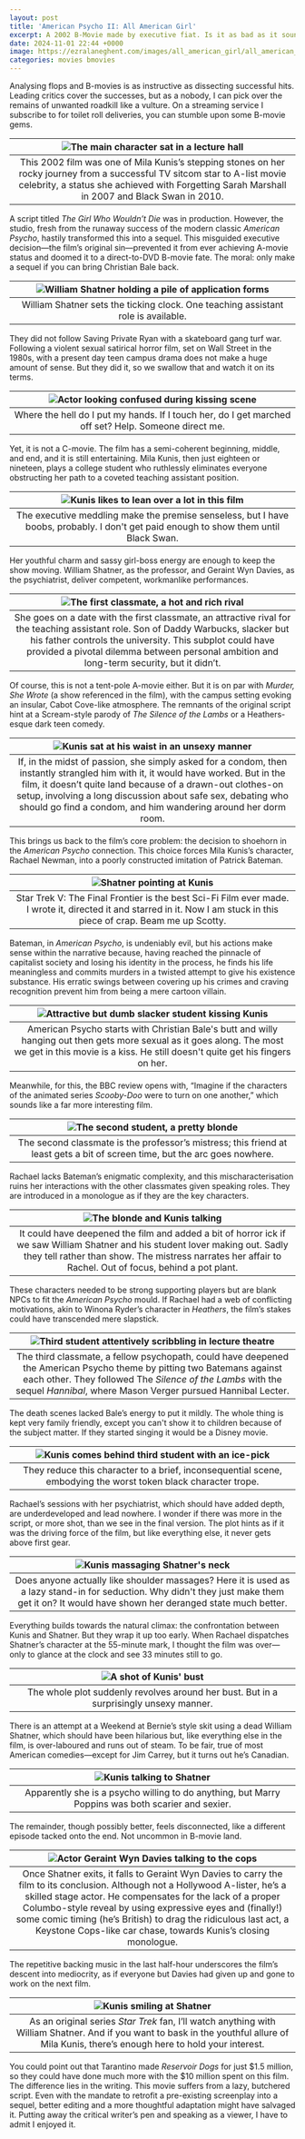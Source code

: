 ```yaml
---
layout: post
title: 'American Psycho II: All American Girl'
excerpt: A 2002 B-Movie made by executive fiat. Is it as bad as it sounds? Yes and No.
date: 2024-11-01 22:44 +0000
image: https://ezralaneghent.com/images/all_american_girl/all_american_girl_0.png
categories: movies bmovies 
---
```


Analysing flops and B-movies is as instructive as dissecting successful hits. Leading critics cover the successes, but as a nobody, I can pick over the remains of unwanted roadkill like a vulture. On a streaming service I subscribe to for toilet roll deliveries, you can stumble upon some B-movie gems.

| ![The main character sat in a lecture hall]({{site.url}}/images/all_american_girl/all_american_girl_1.png) |
|:--:|
| This 2002 film was one of Mila Kunis’s stepping stones on her rocky journey from a successful TV sitcom star to A-list movie celebrity, a status she achieved with Forgetting Sarah Marshall in 2007 and Black Swan in 2010. |

A script titled *The Girl Who Wouldn’t Die* was in production. However, the studio, fresh from the runaway success of the modern classic *American Psycho*, hastily transformed this into a sequel. This misguided executive decision—the film’s original sin—prevented it from ever achieving A-movie status and doomed it to a direct-to-DVD B-movie fate. The moral: only make a sequel if you can bring Christian Bale back.

| ![William Shatner holding a pile of application forms]({{site.url}}/images/all_american_girl/all_american_girl_2.png) |
|:--:|
| William Shatner sets the ticking clock. One teaching assistant role is available. |

They did not follow Saving Private Ryan with a skateboard gang turf war. Following a violent sexual satirical horror film, set on Wall Street in the 1980s, with a present day teen campus drama does not make a huge amount of sense. But they did it, so we swallow that and watch it on its terms.

| ![Actor looking confused during kissing scene]({{site.url}}/images/all_american_girl/all_american_girl_5.png) |
|:--:|
| Where the hell do I put my hands. If I touch her, do I get marched off set? Help. Someone direct me. |

Yet, it is not a C-movie. The film has a semi-coherent beginning, middle, and end, and it is still entertaining. Mila Kunis, then just eighteen or nineteen, plays a college student who ruthlessly eliminates everyone obstructing her path to a coveted teaching assistant position. 

| ![Kunis likes to lean over a lot in this film]({{site.url}}/images/all_american_girl/all_american_girl_14.png) |
|:--:|
| The executive meddling make the premise senseless, but I have boobs, probably. I don't get paid enough to show them until Black Swan. |

Her youthful charm and sassy girl-boss energy are enough to keep the show moving. William Shatner, as the professor, and Geraint Wyn Davies, as the psychiatrist, deliver competent, workmanlike performances.

| ![The first classmate, a hot and rich rival]({{site.url}}/images/all_american_girl/all_american_girl_3.png) |
|:--:|
| She goes on a date with the first classmate, an attractive rival for the teaching assistant role. Son of Daddy Warbucks, slacker but his father controls the university. This subplot could have provided a pivotal dilemma between personal ambition and long-term security, but it didn’t.|

Of course, this is not a tent-pole A-movie either. But it is on par with *Murder, She Wrote* (a show referenced in the film), with the campus setting evoking an insular, Cabot Cove-like atmosphere. The remnants of the original script hint at a Scream-style parody of *The Silence of the Lambs* or a Heathers-esque dark teen comedy.


| ![Kunis sat at his waist in an unsexy manner]({{site.url}}/images/all_american_girl/all_american_girl_4.png) |
|:--:|
| If, in the midst of passion, she simply asked for a condom, then instantly strangled him with it, it would have worked. But in the film, it doesn’t quite land because of a drawn-out clothes-on setup, involving a long discussion about safe sex, debating who should go find a condom, and him wandering around her dorm room. |

This brings us back to the film’s core problem: the decision to shoehorn in the *American Psycho* connection. This choice forces Mila Kunis’s character, Rachael Newman, into a poorly constructed imitation of Patrick Bateman.

| ![Shatner pointing at Kunis]({{site.url}}/images/all_american_girl/all_american_girl_12.png) |
|:--:|
| Star Trek V: The Final Frontier is the best Sci-Fi Film ever made. I wrote it, directed it and starred in it. Now I am stuck in this piece of crap. Beam me up Scotty.|

Bateman, in *American Psycho*, is undeniably evil, but his actions make sense within the narrative because, having reached the pinnacle of capitalist society and losing his identity in the process, he finds his life meaningless and commits murders in a twisted attempt to give his existence substance. His erratic swings between covering up his crimes and craving recognition prevent him from being a mere cartoon villain.

| ![Attractive but dumb slacker student kissing Kunis]({{site.url}}/images/all_american_girl/all_american_girl_6.png) |
|:--:|
| American Psycho starts with Christian Bale's butt and willy hanging out then gets more sexual as it goes along. The most we get in this movie is a kiss. He still doesn't quite get his fingers on her.|

Meanwhile, for this, the BBC review opens with, “Imagine if the characters of the animated series *Scooby-Doo* were to turn on one another,” which sounds like a far more interesting film.

| ![The second student, a pretty blonde]({{site.url}}/images/all_american_girl/all_american_girl_7.png) |
|:--:|
| The second classmate is the professor’s mistress; this friend at least gets a bit of screen time, but the arc goes nowhere. |

Rachael lacks Bateman’s enigmatic complexity, and this mischaracterisation ruins her interactions with the other classmates given speaking roles. They are introduced in a monologue as if they are the key characters.

| ![The blonde and Kunis talking]({{site.url}}/images/all_american_girl/all_american_girl_8.png) |
|:--:|
| It could have deepened the film and added a bit of horror ick if we saw William Shatner and his student lover making out. Sadly they tell rather than show. The mistress narrates her affair to Rachel. Out of focus, behind a pot plant. |

These characters needed to be strong supporting players but are blank NPCs to fit the *American Psycho* mould. If Rachael had a web of conflicting motivations, akin to Winona Ryder’s character in *Heathers*, the film’s stakes could have transcended mere slapstick.

| ![Third student attentively scribbling in lecture theatre]({{site.url}}/images/all_american_girl/all_american_girl_9.png) |
|:--:|
| The third classmate, a fellow psychopath, could have deepened the American Psycho theme by pitting two Batemans against each other. They followed The *Silence of the Lambs* with the sequel *Hannibal*, where Mason Verger pursued Hannibal Lecter. |

The death scenes lacked Bale’s energy to put it mildly. The whole thing is kept very family friendly, except you can't show it to children because of the subject matter. If they started singing it would be a Disney movie.

| ![Kunis comes behind third student with an ice-pick]({{site.url}}/images/all_american_girl/all_american_girl_10.png) |
|:--:|
| They reduce this character to a brief, inconsequential scene, embodying the worst token black character trope. |

Rachael’s sessions with her psychiatrist, which should have added depth, are underdeveloped and lead nowhere. I wonder if there was more in the script, or more shot, than we see in the final version. The plot hints as if it was the driving force of the film, but like everything else, it never gets above first gear.

| ![Kunis massaging Shatner's neck]({{site.url}}/images/all_american_girl/all_american_girl_11.png) |
|:--:|
| Does anyone actually like shoulder massages? Here it is used as a lazy stand-in for seduction. Why didn't they just make them get it on? It would have shown her deranged state much better. |

Everything builds towards the natural climax: the confrontation between Kunis and Shatner. But they wrap it up too early. When Rachael dispatches Shatner’s character at the 55-minute mark, I thought the film was over—only to glance at the clock and see 33 minutes still to go.

| ![A shot of Kunis' bust]({{site.url}}/images/all_american_girl/all_american_girl_13.png) |
|:--:|
| The whole plot suddenly revolves around her bust. But in a surprisingly unsexy manner. |

There is an attempt at a Weekend at Bernie’s style skit using a dead William Shatner, which should have been hilarious but, like everything else in the film, is over-laboured and runs out of steam. To be fair, true of most American comedies—except for Jim Carrey, but it turns out he’s Canadian.

| ![Kunis talking to Shatner]({{site.url}}/images/all_american_girl/all_american_girl_16.png) |
|:--:|
| Apparently she is a psycho willing to do anything, but Marry Poppins was both scarier and sexier. |

The remainder, though possibly better, feels disconnected, like a different episode tacked onto the end. Not uncommon in B-movie land.

| ![Actor Geraint Wyn Davies talking to the cops]({{site.url}}/images/all_american_girl/all_american_girl_17.png) |
|:--:|
| Once Shatner exits, it falls to Geraint Wyn Davies to carry the film to its conclusion. Although not a Hollywood A-lister, he’s a skilled stage actor. He compensates for the lack of a proper Columbo-style reveal by using expressive eyes and (finally!) some comic timing (he’s British) to drag the ridiculous last act, a Keystone Cops-like car chase, towards Kunis’s closing monologue.  |

The repetitive backing music in the last half-hour underscores the film’s descent into mediocrity, as if everyone but Davies had given up and gone to work on the next film.

| ![Kunis smiling at Shatner]({{site.url}}/images/all_american_girl/all_american_girl_15.png) |
|:--:|
| As an original series *Star Trek* fan, I’ll watch anything with William Shatner. And if you want to bask in the youthful allure of Mila Kunis, there’s enough here to hold your interest. |

You could point out that Tarantino made *Reservoir Dogs* for just $1.5 million, so they could have done much more with the $10 million spent on this film. The difference lies in the writing. This movie suffers from a lazy, butchered script. Even with the mandate to retrofit a pre-existing screenplay into a sequel, better editing and a more thoughtful adaptation might have salvaged it. Putting away the critical writer’s pen and speaking as a viewer, I have to admit I enjoyed it.
